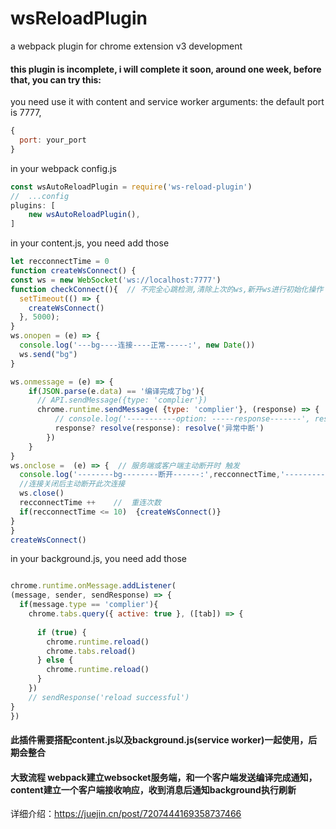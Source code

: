 # wsReloadPlugin

a webpack plugin for chrome extension v3 development 
#### this plugin is incomplete,  i will complete it soon, around one week, before that, you can try this:
you need use it with content and service worker
arguments: the default port is 7777, 
  ````js
  {
    port: your_port
  }
  ````
  in your webpack config.js
  ````js
  const wsAutoReloadPlugin = require('ws-reload-plugin')
  //  ...config
  plugins: [
      new wsAutoReloadPlugin(),
  ]

  ````
  in your content.js, you need add those
  ````js
  let recconnectTime = 0
function createWsConnect() {
  const ws = new WebSocket('ws://localhost:7777')
  function checkConnect(){  // 不完全心跳检测,清除上次的ws,新开ws进行初始化操作
    setTimeout(() => {
      createWsConnect()
    }, 5000);
  }
  ws.onopen = (e) => {
    console.log('---bg----连接----正常-----:', new Date())
    ws.send("bg")
  }
  
  ws.onmessage = (e) => {
      if(JSON.parse(e.data) == '编译完成了bg'){
        // API.sendMessage({type: 'complier'})
        chrome.runtime.sendMessage( {type: 'complier'}, (response) => {
            // console.log('-----------option: -----response-------', response)
            response? resolve(response): resolve('异常中断')
          })
      }
  }
ws.onclose =  (e) => {  // 服务端或客户端主动断开时 触发
    console.log('--------bg--------断开------:',recconnectTime,'----------', new Date())
    //连接关闭后主动断开此次连接
    ws.close()
    recconnectTime ++    //  重连次数
    if(recconnectTime <= 10)  {createWsConnect()}
  }
}
createWsConnect()
  ````

  in your background.js, you need add those
  ````js

  chrome.runtime.onMessage.addListener(
  (message, sender, sendResponse) => {
    if(message.type == 'complier'){
      chrome.tabs.query({ active: true }, ([tab]) => {
        
        if (true) {  
          chrome.runtime.reload()
          chrome.tabs.reload()
        } else {
          chrome.runtime.reload()
        }
      })
      // sendResponse('reload successful')
  }
  })
  ````
####  此插件需要搭配content.js以及background.js(service worker)一起使用，后期会整合
#### 大致流程  webpack建立websocket服务端，和一个客户端发送编译完成通知，content建立一个客户端接收响应，收到消息后通知background执行刷新
详细介绍：https://juejin.cn/post/7207444169358737466